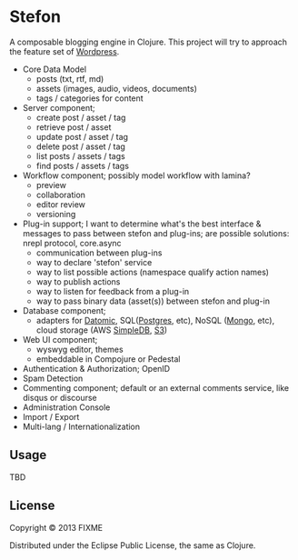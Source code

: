 # Stefon

A composable blogging engine in Clojure. This project will try to approach the feature set of [Wordpress](http://codex.wordpress.org/WordPress_Features).
 * Core Data Model
   * posts (txt, rtf, md)
   * assets (images, audio, videos, documents)
   * tags / categories for content
 * Server component;
   * create post / asset / tag
   * retrieve post / asset
   * update post / asset / tag
   * delete post / asset / tag
   * list posts / assets / tags
   * find posts / assets / tags
 * Workflow component; possibly model workflow with lamina?
   * preview
   * collaboration
   * editor review
   * versioning
 * Plug-in support; I want to determine what's the best interface & messages to pass between stefon and plug-ins; are possible solutions: nrepl protocol, core.async
   * communication between plug-ins
   * way to declare 'stefon' service
   * way to list possible actions (namespace qualify action names)
   * way to publish actions
   * way to listen for feedback from a plug-in
   * way to pass binary data (asset(s)) between stefon and plug-in
 * Database component;
   * adapters for [Datomic](http://www.datomic.com), SQL([Postgres](http://www.postgresql.org), etc), NoSQL ([Mongo](http://www.mongodb.org), etc), cloud storage (AWS [SimpleDB](http://aws.amazon.com/simpledb), [S3](http://aws.amazon.com/s3))
 * Web UI component;
   * wyswyg editor, themes
   * embeddable in Compojure or Pedestal
 * Authentication & Authorization; OpenID
 * Spam Detection
 * Commenting component; default or an external comments service, like disqus or discourse
 * Administration Console
 * Import / Export
 * Multi-lang / Internationalization


## Usage

TBD

## License

Copyright © 2013 FIXME

Distributed under the Eclipse Public License, the same as Clojure.

